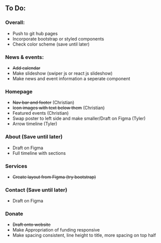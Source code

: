 ## To Do:
### Overall:
- Push to git hub pages
- Incorporate bootstrap or styled components
- Check color scheme (save until later)
### News & events:
- ~~Add calendar~~
- Make slideshow (swiper js or react js slideshow)
- Make news and event information a seperate component
### Homepage
- ~~Nav bar and footer~~ (Christian)
- ~~Icon images with text below them~~ (Christian)
- Featured events (Christian)
- Swap poster to left side and make smaller/Draft on Figma (Tyler)
- Arrow timeline (Tyler)
### About (Save until later)
- Draft on Figma
- Full timeline with sections
### Services
- ~~Create layout from Figma (try bootstrap)~~
### Contact (Save until later)
- Draft on Figma
### Donate
- ~~Draft onto website~~
- Make Appropriation of funding responsive
- Make spacing consistent, line height to title, more spacing on top half
